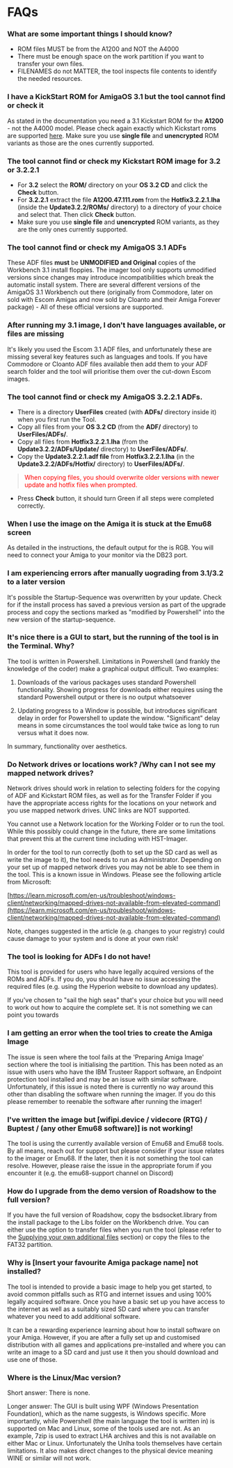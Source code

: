 # FAQs

### What are some important things I should know?
- ROM files MUST be from the A1200 and NOT the A4000
- There must be enough space on the work partition if you want to transfer your own files. 
- FILENAMES do not MATTER, the tool inspects file contents to identify the needed resources.

### I have a KickStart ROM for AmigaOS **3.1** but the tool cannot find or check it
As stated in the documentation you need a 3.1 Kickstart ROM for the **A1200** - not the A4000 model. 
Please check again exactly which Kickstart roms are supported [here](instructions.md#kickstart-rom-files). 
Make sure you use **single file** and **unencrypted** ROM variants as those are the ones currently supported.

### The tool cannot find or check my Kickstart ROM image for **3.2 or 3.2.2.1**
- For **3.2** select the **ROM/** directory on your **OS 3.2 CD** and click the **Check** button.
- For **3.2.2.1** extract the file **A1200.47.111.rom** from the **Hotfix3.2.2.1.lha** (inside the **Update3.2.2/ROMs/** directory) to a directory of your choice and select that. Then click **Check** button.
- Make sure you use **single file** and **unencrypted** ROM variants, as they are the only ones currently supported.

### The tool cannot find or check my AmigaOS 3.1 ADFs
These ADF files **must** be **UNMODIFIED and Original** copies of the Workbench 3.1 install floppies. The imager tool only supports unmodified versions since changes may introduce incompatibilities which break the automatic install system. 
There are several different versions of the AmigaOS 3.1 Workbench out there (originally from Commodore, later on sold with Escom Amigas and now sold by Cloanto and their Amiga Forever package) - All of these official versions are supported.

### After running my 3.1 image, I don't have languages available, or files are missing

It's likely you used the Escom 3.1 ADF files, and unfortunately these are missing several key features such as languages and tools. If you have Commodore or Cloanto ADF files available then add them to your ADF search folder and the tool will prioritise them over the cut-down Escom images.

### The tool cannot find or check my AmigaOS 3.2.2.1 ADFs.
- There is a directory **UserFiles** created (with **ADFs/** directory inside it) when you first run the Tool.
- Copy all files from your **OS 3.2 CD** (from the **ADF/** directory) to **UserFiles/ADFs/**.
- Copy all files from **Hotfix3.2.2.1.lha** (from the **Update3.2.2/ADFs/Update/** directory) to **UserFiles/ADFs/**.
- Copy the **Update3.2.2.1.adf file** from **Hotfix3.2.2.1.lha** (in the **Update3.2.2/ADFs/Hotfix/** directory) to **UserFiles/ADFs/**.

> <font color="red">When copying files, you should overwrite older versions with newer update and hotfix files when prompted.</font>

- Press **Check** button, it should turn Green if all steps were completed correctly.


### When I use the image on the Amiga it is stuck at the Emu68 screen

As detailed in the instructions, the default output for the is RGB. You will need to connect your Amiga to your monitor via the DB23 port. 

### I am experiencing errors after manually uograding from 3.1/3.2 to a later version 

It's possible the Startup-Sequence was overwritten by your update. Check for if the install process has saved a previous version as part of the upgrade process and copy the sections marked as "modified by Powershell" into the new version of the startup-sequence. 

### It's nice there is a GUI to start, but the running of the tool is in the Terminal. Why?

The tool is written in Powershell. Limitations in Powershell (and frankly the knowledge of the coder) make a graphical output difficult. Two examples:

1. Downloads of the various packages uses standard Powershell functionality. Showing progress for downloads either requires using the standard Powershell output or there is no output whatsoever

2. Updating progress to a Window is possible, but introduces significant delay in order for Powershell to update the window. "Significant" delay means in some circumstances the tool would take twice as long to run versus what it does now. 

In summary, functionality over aesthetics.

### Do Network drives or locations work? /Why can I not see my mapped network drives?

Network drives should work in relation to selecting folders for the copying of ADF and Kickstart ROM files, as well as for the Transfer Folder if you have the appropriate access rights for the locations on your network and you use mapped network drives. UNC links are NOT supported.

You cannot use a Network location for the Working Folder or to run the tool. While this possibly could change in the future, there are some limitations that prevent this at the current time including with HST-Imager.

In order for the tool to run correctly (both to set up the SD card as well as write the image to it), the tool needs to run as Administrator. Depending on your set up of mapped network drives you may not be able to see them in the tool. This is a known issue in Windows. Please see the following article from Microsoft:

[https://learn.microsoft.com/en-us/troubleshoot/windows-client/networking/mapped-drives-not-available-from-elevated-command](https://learn.microsoft.com/en-us/troubleshoot/windows-client/networking/mapped-drives-not-available-from-elevated-command)

Note, changes suggested in the article (e.g. changes to your registry) could cause damage to your system and is done at your own risk!

### The tool is looking for ADFs I do not have! 

This tool is provided for users who have legally acquired versions of the ROMs and ADFs. If you do, you should have no issue accessing the required files (e.g. using the Hyperion website to download any updates).

If you've chosen to "sail the high seas" that's your choice but you will need to work out how to acquire the complete set. It is not something we can point you towards

### I am getting an error when the tool tries to create the Amiga Image

The issue is seen where the tool fails at the 'Preparing Amiga Image' section where the tool is initialising the partition. This has been noted as an issue with users who have the IBM Trusteer Rapport software, an Endpoint protection tool installed and may be an issue with similar software. Unfortunately, if this issue is noted there is currently no way around this other than disabling the software when running the imager. If you do this please remember to reenable the software after running the imager!

### I've written the image but [wifipi.device / videcore (RTG) / Buptest / (any other Emu68 software)] is not working!

The tool is using the currently available version of Emu68 and Emu68 tools. By all means, reach out for support but please consider if your issue relates to the imager or Emu68. If the later, then it is not something the tool can resolve.  However, please raise the issue in the appropriate forum if you encounter it (e.g. the emu68-support channel on Discord)

### How do I upgrade from the demo version of Roadshow to the full version?

If you have the full version of Roadshow, copy the bsdsocket.library from the install package to the Libs folder on the Workbench drive. You can either use the option to transfer files when you run the tool (please refer to the [Supplying your own additional files](#supplying-your-own-additional-files) section) or copy the files to the FAT32 partition.

### Why is [Insert your favourite Amiga package name] not installed?

The tool is intended to provide a basic image to help you get started, to avoid common pitfalls such as RTG and internet issues and using 100% legally acquired software. Once you have a basic set up you have access to the internet as well as a suitably sized SD card where you can transfer whatever you need to add additional software. 

It can be a rewarding experience learning about how to install software on your Amiga. However, if you are after a fully set up and customised distribution with all games and applications pre-installed and where you can write an image to a SD card and just use it then you should download and use one of those.

### Where is the Linux/Mac version?
Short answer: There is none.

Longer answer: The GUI is built using WPF (Windows Presentation Foundation), which as the name suggests, is Windows specific. More importantly, while Powershell (the main language the tool is written in) is supported on Mac and Linux, some of the tools used are not. As an example, 7zip is used to extract LHA archives and this is not available on either Mac or Linux. Unfortunately the Unlha tools themselves have certain limitations. It also makes direct changes to the physical device meaning WINE or similar will not work. 
